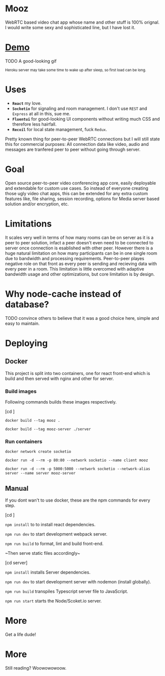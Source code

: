 # Mooz

WebRTC based video chat app whose name and other stuff is 100% orignal.
I would write some sexy and sophisticated line, but I have lost it.

# [Demo](https://mooz-app.herokuapp.com)
TODO A good-looking gif

<small>Heroku server may take some time to wake up after sleep, so first load can be long.</small>

# Uses

- **`React`** my love.
- **`Socketio`** for signaling and room management. I don't use `REST` and `Express` at all in this, sue me.
- **`Fluentui`** for good-looking UI components without writing much CSS and therefore less hairfall.
- **`Recoil`** for local state management, fuck `Redux`.

Pretty known thing for peer-to-peer WebRTC connections but I will still state this for commercial purposes: 
All connection data like video, audio and messages are tranfered peer to peer without going through server.

# Goal

Open source peer-to-peer video conferencing app core, easily deployable and extendable for custom use cases. So instead of everyone creating those ugly video chat apps, this can be extended for any extra custom features like, file sharing, session recording, options for Media server based solution and/or encryption, etc.

# Limitations

It scales very well in terms of how many rooms can be on server as it is a peer to peer solution, infact a peer doesn't even need to be connected to server once connection is esablished with other peer. However there is a huge natural limitation on how many participants can be in one single room due to bandwidth and processing requirements. Peer-to-peer playes negative role on that front as every peer is sending and recieving data with every peer in a room. This limitation is little overcomed with adaptive bandwidth usage and other optimizations, but core limitation is by design.

# Why node-cache instead of database?

TODO convince others to believe that it was a good choice here, simple and easy to maintain. 

# Deploying

## Docker

This project is split into two containers, one for react front-end which is build and then served with nginx and other for server.

### Build images

Following commands builds these images respectively.

[cd <project-root>]

`docker build --tag mooz .`

`docker build --tag mooz-server ./server`

### Run containers

`docker network create socketio`

`docker run -d --rm -p 80:80 --network socketio --name client mooz`

`docker run -d --rm -p 5000:5000 --network socketio --network-alias server --name server mooz-server`

## Manual

If you dont wan't to use docker, these are the npm commands for every step.

[cd <project-root>]

`npm install` to to install react dependencies. 

`npm run dev` to start development webpack server.

`npm run build` to format, lint and build front-end.

~Then serve static files accordingly~

[cd server]

`npm install` installs Server dependencies.

`npm run dev` to start development server with nodemon (install globally).

`npm run build` transpiles Typescript server file to JavaScript.

`npm run start` starts the Node/Scoket.io server.

# More

Get a life dude!

# More

Still reading? Woowowowoow.
